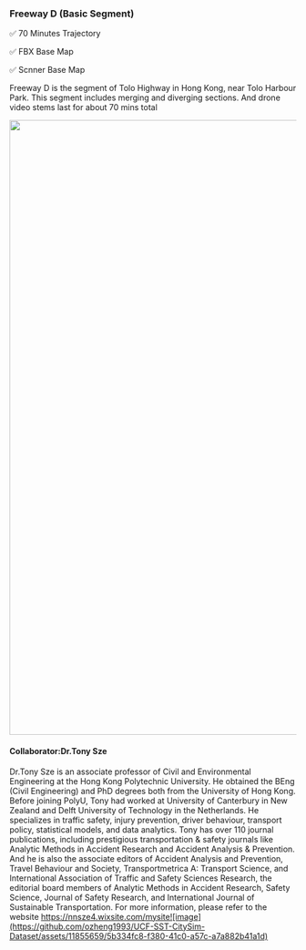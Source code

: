 ### Freeway D (Basic Segment)


:white_check_mark:  70 Minutes Trajectory

:white_check_mark:  FBX Base Map

:white_check_mark:  Scnner Base Map


Freeway D is the segment of Tolo Highway in Hong Kong, near Tolo Harbour Park. This segment includes merging and diverging sections. And drone video stems last for about 70 mins total

<img src="https://github.com/ozheng1993/UCF-SST-CitySim-Dataset/blob/main/asset/FreewayD/image/FreewayD.gif" width="1080">


#### Collaborator:Dr.Tony Sze


Dr.Tony Sze is an associate professor of Civil and Environmental Engineering at the Hong Kong Polytechnic University. He obtained the BEng (Civil Engineering) and PhD degrees both from the University of Hong Kong. Before joining PolyU, Tony had worked at University of Canterbury in New Zealand and Delft University of Technology in the Netherlands. He specializes in traffic safety, injury prevention, driver behaviour, transport policy, statistical models, and data analytics. Tony has over 110 journal publications, including prestigious transportation & safety journals like Analytic Methods in Accident Research and Accident Analysis & Prevention. And he is also the associate editors of Accident Analysis and Prevention, Travel Behaviour and Society, Transportmetrica A: Transport Science, and International Association of Traffic and Safety Sciences Research, the editorial board members of Analytic Methods in Accident Research, Safety Science, Journal of Safety Research, and International Journal of Sustainable Transportation. For more information, please refer to the website https://nnsze4.wixsite.com/mysite![image](https://github.com/ozheng1993/UCF-SST-CitySim-Dataset/assets/11855659/5b334fc8-f380-41c0-a57c-a7a882b41a1d)
